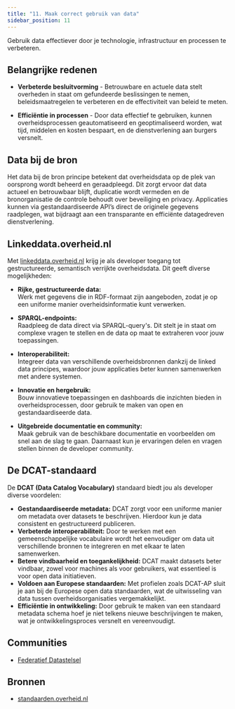 ```yaml
---
title: "11. Maak correct gebruik van data"
sidebar_position: 11
---
```


Gebruik data effectiever door je technologie, infrastructuur en processen te verbeteren.

## Belangrijke redenen

- **Verbeterde besluitvorming** - Betrouwbare en actuele data stelt overheden in staat om gefundeerde beslissingen te nemen, beleidsmaatregelen te verbeteren en de effectiviteit van beleid te meten.  

- **Efficiëntie in processen** - Door data effectief te gebruiken, kunnen overheidsprocessen geautomatiseerd en geoptimaliseerd worden, wat tijd, middelen en kosten bespaart, en de dienstverlening aan burgers versnelt.  


## Data bij de bron

Het data bij de bron principe betekent dat overheidsdata op de plek van oorsprong wordt beheerd en geraadpleegd. Dit zorgt ervoor dat data actueel en betrouwbaar blijft, duplicatie wordt vermeden en de bronorganisatie de controle behoudt over beveiliging en privacy. Applicaties kunnen via gestandaardiseerde API’s direct de originele gegevens raadplegen, wat bijdraagt aan een transparante en efficiënte datagedreven dienstverlening.


## Linkeddata.overheid.nl

Met [linkeddata.overheid.nl](https://linkeddata.overheid.nl) krijg je als developer toegang tot gestructureerde, semantisch verrijkte overheidsdata. Dit geeft diverse mogelijkheden:

- **Rijke, gestructureerde data:**  
  Werk met gegevens die in RDF-formaat zijn aangeboden, zodat je op een uniforme manier overheidsinformatie kunt verwerken.

- **SPARQL-endpoints:**  
  Raadpleeg de data direct via SPARQL-query's. Dit stelt je in staat om complexe vragen te stellen en de data op maat te extraheren voor jouw toepassingen.

- **Interoperabiliteit:**  
  Integreer data van verschillende overheidsbronnen dankzij de linked data principes, waardoor jouw applicaties beter kunnen samenwerken met andere systemen.

- **Innovatie en hergebruik:**  
  Bouw innovatieve toepassingen en dashboards die inzichten bieden in overheidsprocessen, door gebruik te maken van open en gestandaardiseerde data.

- **Uitgebreide documentatie en community:**  
  Maak gebruik van de beschikbare documentatie en voorbeelden om snel aan de slag te gaan. Daarnaast kun je ervaringen delen en vragen stellen binnen de developer community.


## De DCAT-standaard

De **DCAT (Data Catalog Vocabulary)** standaard biedt jou als developer diverse voordelen:

- **Gestandaardiseerde metadata:** DCAT zorgt voor een uniforme manier om metadata over datasets te beschrijven. Hierdoor kun je data consistent en gestructureerd publiceren.
- **Verbeterde interoperabiliteit:** Door te werken met een gemeenschappelijke vocabulaire wordt het eenvoudiger om data uit verschillende bronnen te integreren en met elkaar te laten samenwerken.
- **Betere vindbaarheid en toegankelijkheid:** DCAT maakt datasets beter vindbaar, zowel voor machines als voor gebruikers, wat essentieel is voor open data initiatieven.
- **Voldoen aan Europese standaarden:** Met profielen zoals DCAT-AP sluit je aan bij de Europese open data standaarden, wat de uitwisseling van data tussen overheidsorganisaties vergemakkelijkt.
- **Efficiëntie in ontwikkeling:** Door gebruik te maken van een standaard metadata schema hoef je niet telkens nieuwe beschrijvingen te maken, wat je ontwikkelingsproces versnelt en vereenvoudigt.

## Communities

- [Federatief Datastelsel](/communities/federatief-datastelsel)

## Bronnen

- [standaarden.overheid.nl](https://standaarden.overheid.nl/)